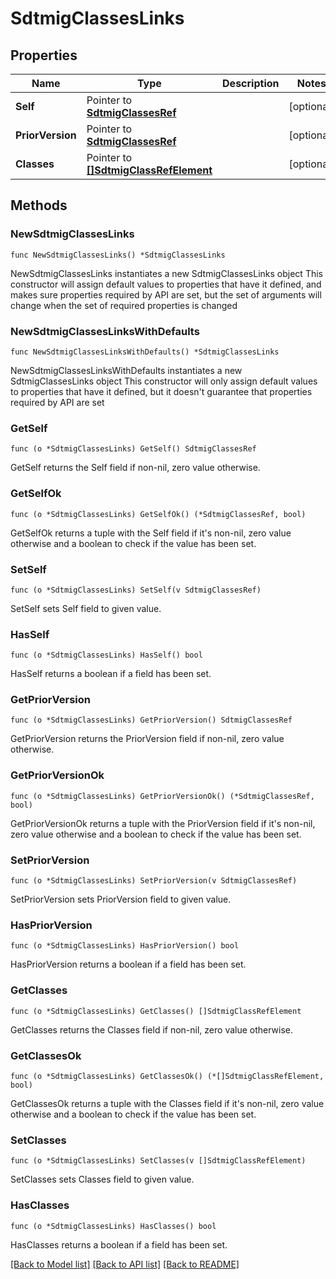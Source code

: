 # SdtmigClassesLinks

## Properties

Name | Type | Description | Notes
------------ | ------------- | ------------- | -------------
**Self** | Pointer to [**SdtmigClassesRef**](SdtmigClassesRef.md) |  | [optional] 
**PriorVersion** | Pointer to [**SdtmigClassesRef**](SdtmigClassesRef.md) |  | [optional] 
**Classes** | Pointer to [**[]SdtmigClassRefElement**](SdtmigClassRefElement.md) |  | [optional] 

## Methods

### NewSdtmigClassesLinks

`func NewSdtmigClassesLinks() *SdtmigClassesLinks`

NewSdtmigClassesLinks instantiates a new SdtmigClassesLinks object
This constructor will assign default values to properties that have it defined,
and makes sure properties required by API are set, but the set of arguments
will change when the set of required properties is changed

### NewSdtmigClassesLinksWithDefaults

`func NewSdtmigClassesLinksWithDefaults() *SdtmigClassesLinks`

NewSdtmigClassesLinksWithDefaults instantiates a new SdtmigClassesLinks object
This constructor will only assign default values to properties that have it defined,
but it doesn't guarantee that properties required by API are set

### GetSelf

`func (o *SdtmigClassesLinks) GetSelf() SdtmigClassesRef`

GetSelf returns the Self field if non-nil, zero value otherwise.

### GetSelfOk

`func (o *SdtmigClassesLinks) GetSelfOk() (*SdtmigClassesRef, bool)`

GetSelfOk returns a tuple with the Self field if it's non-nil, zero value otherwise
and a boolean to check if the value has been set.

### SetSelf

`func (o *SdtmigClassesLinks) SetSelf(v SdtmigClassesRef)`

SetSelf sets Self field to given value.

### HasSelf

`func (o *SdtmigClassesLinks) HasSelf() bool`

HasSelf returns a boolean if a field has been set.

### GetPriorVersion

`func (o *SdtmigClassesLinks) GetPriorVersion() SdtmigClassesRef`

GetPriorVersion returns the PriorVersion field if non-nil, zero value otherwise.

### GetPriorVersionOk

`func (o *SdtmigClassesLinks) GetPriorVersionOk() (*SdtmigClassesRef, bool)`

GetPriorVersionOk returns a tuple with the PriorVersion field if it's non-nil, zero value otherwise
and a boolean to check if the value has been set.

### SetPriorVersion

`func (o *SdtmigClassesLinks) SetPriorVersion(v SdtmigClassesRef)`

SetPriorVersion sets PriorVersion field to given value.

### HasPriorVersion

`func (o *SdtmigClassesLinks) HasPriorVersion() bool`

HasPriorVersion returns a boolean if a field has been set.

### GetClasses

`func (o *SdtmigClassesLinks) GetClasses() []SdtmigClassRefElement`

GetClasses returns the Classes field if non-nil, zero value otherwise.

### GetClassesOk

`func (o *SdtmigClassesLinks) GetClassesOk() (*[]SdtmigClassRefElement, bool)`

GetClassesOk returns a tuple with the Classes field if it's non-nil, zero value otherwise
and a boolean to check if the value has been set.

### SetClasses

`func (o *SdtmigClassesLinks) SetClasses(v []SdtmigClassRefElement)`

SetClasses sets Classes field to given value.

### HasClasses

`func (o *SdtmigClassesLinks) HasClasses() bool`

HasClasses returns a boolean if a field has been set.


[[Back to Model list]](../README.md#documentation-for-models) [[Back to API list]](../README.md#documentation-for-api-endpoints) [[Back to README]](../README.md)


